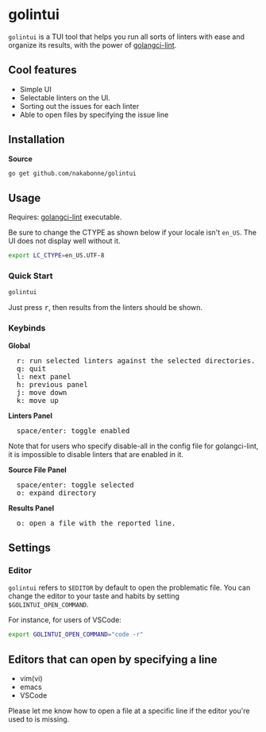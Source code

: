 # golintui

`golintui` is a TUI tool that helps you run all sorts of linters with ease and organize its results, with the power of [golangci-lint](https://github.com/golangci/golangci-lint).

## Cool features

- Simple UI
- Selectable linters on the UI.
- Sorting out the issues for each linter
- Able to open files by specifying the issue line


## Installation

**Source**

```bash
go get github.com/nakabonne/golintui
```

## Usage

Requires: [golangci-lint](https://github.com/golangci/golangci-lint) executable.  
  
Be sure to change the CTYPE as shown below if your locale isn't `en_US`. The UI does not display well without it.

```bash
export LC_CTYPE=en_US.UTF-8
```

### Quick Start

```bash
golintui
```

Just press <kbd>r</kbd>, then results from the linters should be shown.

### Keybinds

**Global**

<pre>
  <kbd>r</kbd>: run selected linters against the selected directories.
  <kbd>q</kbd>: quit
  <kbd>l</kbd>: next panel
  <kbd>h</kbd>: previous panel
  <kbd>j</kbd>: move down
  <kbd>k</kbd>: move up
</pre>

**Linters Panel**

<pre>
  <kbd>space</kbd>/<kbd>enter</kbd>: toggle enabled
</pre>

Note that for users who specify disable-all in the config file for golangci-lint, it is impossible to disable linters that are enabled in it.

**Source File Panel**

<pre>
  <kbd>space</kbd>/<kbd>enter</kbd>: toggle selected
  <kbd>o</kbd>: expand directory
</pre>

**Results Panel**

<pre>
  <kbd>o</kbd>: open a file with the reported line.
</pre>

## Settings

### Editor
`golintui` refers to `$EDITOR` by default to open the problematic file. You can change the editor to your taste and habits by setting `$GOLINTUI_OPEN_COMMAND`.  

For instance, for users of VSCode:

```bash
export GOLINTUI_OPEN_COMMAND="code -r"
```

## Editors that can open by specifying a line

- vim(vi)
- emacs
- VSCode

Please let me know how to open a file at a specific line if the editor you're used to is missing.
